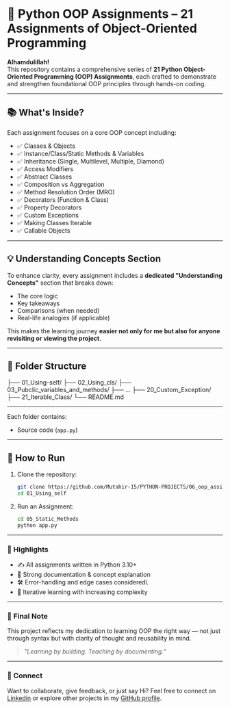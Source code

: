 # 🐍 Python OOP Assignments – 21 Assignments of Object-Oriented Programming

**Alhamdulillah!**  
This repository contains a comprehensive series of **21 Python Object-Oriented Programming (OOP) Assignments**, each crafted to demonstrate and strengthen foundational OOP principles through hands-on coding.

---

## 📚 What's Inside?

Each assignment focuses on a core OOP concept including:

- ✅ Classes & Objects  
- ✅ Instance/Class/Static Methods & Variables  
- ✅ Inheritance (Single, Multilevel, Multiple, Diamond)  
- ✅ Access Modifiers  
- ✅ Abstract Classes  
- ✅ Composition vs Aggregation  
- ✅ Method Resolution Order (MRO)  
- ✅ Decorators (Function & Class)  
- ✅ Property Decorators  
- ✅ Custom Exceptions  
- ✅ Making Classes Iterable  
- ✅ Callable Objects  

---

## 💡 Understanding Concepts Section

To enhance clarity, every assignment includes a **dedicated "Understanding Concepts"** section that breaks down:

- The core logic
- Key takeaways
- Comparisons (when needed)
- Real-life analogies (if applicable)

This makes the learning journey **easier not only for me but also for anyone revisiting or viewing the project**.

---

## 🔧 Folder Structure
├── 01_Using-self/
├── 02_Using_cls/
├── 03_Pubclic_variables_and_methods/
├── ...
├── 20_Custom_Exception/
├── 21_Iterable_Class/
└── README.md

---


Each folder contains:
- Source code (`app.py`)

---

## 🚀 How to Run

1. Clone the repository:
   ```bash
   git clone https://github.com/Mutahir-15/PYTHON-PROJECTS/06_oop_assignments.git
   cd 01_Using_self

2. Run an Assignment:
   ```bash
   cd 05_Static_Methods
   python app.py


---

### 🧠 Highlights
- ✍️ All assignments written in Python 3.10+
- 📘 Strong documentation & concept explanation
- 🛠️ Error-handling and edge cases considered\
- 🔁 Iterative learning with increasing complexity


---


### 🙌 Final Note
This project reflects my dedication to learning OOP the right way — not just through syntax but with clarity of thought and reusability in mind.

> *"Learning by building. Teaching by documenting."*


---

### 📌 Connect
Want to collaborate, give feedback, or just say Hi?
Feel free to connect on [Linkedin](https://www.linkedin.com/in/mutahir-bin-athar-516b15257/) or explore other projects in my [GitHub profile](https://github.com/Mutahir-15).
